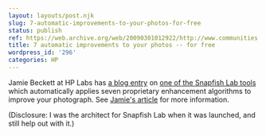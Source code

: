 ```yaml
---
layout: layouts/post.njk
slug: 7-automatic-improvements-to-your-photos-for-free
status: publish
ref: https://web.archive.org/web/20090301012922/http://www.communities.hp.com:80/online/blogs/labsblog/archive/2008/07/09/free-automatic-photo-enhancement.aspx
title: 7 automatic improvements to your photos -- for free
wordpress_id: '296'
categories: HP
---
```


Jamie Beckett at HP Labs has [a blog entry](https://web.archive.org/web/20090301012922/http://www.communities.hp.com:80/online/blogs/labsblog/archive/2008/07/09/free-automatic-photo-enhancement.aspx) on [one of the Snapfish Lab tools](https://web.archive.org/web/20120402045825/http://www.snapfishlab.com/PublicAboutPhotoTool.do?tool=HIPIE) which automatically applies seven proprietary enhancement algorithms to improve your photograph.  See [Jamie's article](https://web.archive.org/web/20090301012922/http://www.communities.hp.com:80/online/blogs/labsblog/archive/2008/07/09/free-automatic-photo-enhancement.aspx) for more information.

(Disclosure: I was the architect for Snapfish Lab when it was launched, and still help out with it.)
